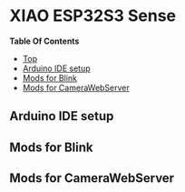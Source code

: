 # XIAO ESP32S3 Sense
**Table Of Contents**
* [Top](#xiao-esp32s3-sense "Top")
* [Arduino IDE setup](#arduino-ide-setup "Arduino IDE setup")
* [Mods for Blink](#mods-for-blink "Mods for Blink")
* [Mods for CameraWebServer](#mods-for-camerawebserver "Mods for CameraWebServer")

## Arduino IDE setup

## Mods for Blink

## Mods for CameraWebServer
